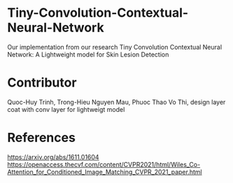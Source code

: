 # Tiny-Convolution-Contextual-Neural-Network
Our implementation from our research Tiny Convolution Contextual Neural Network: A Lightweight model for Skin Lesion Detection
# Contributor
Quoc-Huy Trinh, Trong-Hieu Nguyen Mau, Phuoc Thao Vo Thi, design layer coat with conv layer for lightweigt model
# References
https://arxiv.org/abs/1611.01604
https://openaccess.thecvf.com/content/CVPR2021/html/Wiles_Co-Attention_for_Conditioned_Image_Matching_CVPR_2021_paper.html
